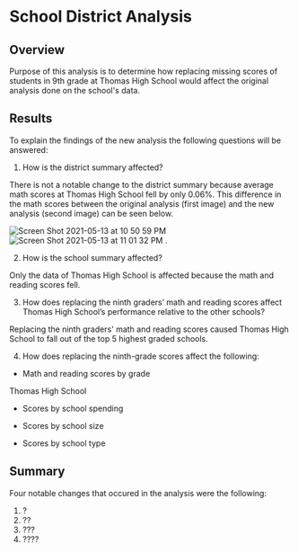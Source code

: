 # School District Analysis

## **Overview**
 Purpose of this analysis is to determine how replacing missing scores of students in 9th grade at Thomas High School would affect the original analysis done on the school's data. 
 
 ## **Results**
 To explain the findings of the new analysis the following questions will be answered:
 
 1. How is the district summary affected?
 
 There is not a notable change to the district summary because average math scores at Thomas High School fell by only 0.06%. This difference in the math scores between the original analysis (first image) and the new analysis (second image) can be seen below.
 
 ![Screen Shot 2021-05-13 at 10 50 59 PM](https://user-images.githubusercontent.com/81889167/118215396-77c0de80-b43f-11eb-9cdd-cebbcfbbb608.png)
![Screen Shot 2021-05-13 at 11 01 32 PM](https://user-images.githubusercontent.com/81889167/118215418-7e4f5600-b43f-11eb-91a6-f95b29294df9.png)
.
 
 2. How is the school summary affected?
 
Only the data of Thomas High School is affected because the math and reading scores fell. 

 3. How does replacing the ninth graders’ math and reading scores affect Thomas High School’s performance relative to the other schools?

Replacing the ninth graders' math and reading scores caused Thomas High School to fall out of the top 5 highest graded schools. 

 4. How does replacing the ninth-grade scores affect the following:

- Math and reading scores by grade

Thomas High School 

- Scores by school spending

- Scores by school size

- Scores by school type

## **Summary**
Four notable changes that occured in the analysis were the following:
1. ?
2. ??
3. ???
4. ????
